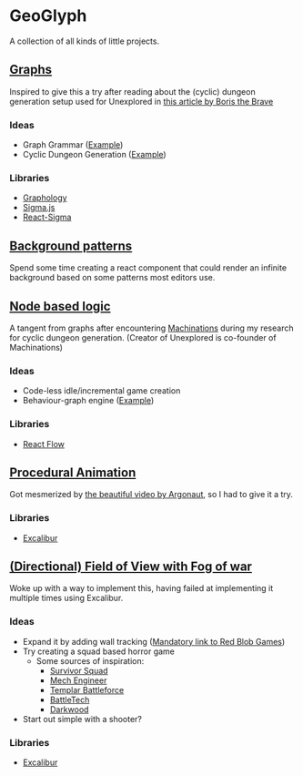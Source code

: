 # GeoGlyph
A collection of all kinds of little projects.

## [Graphs](src/IDE/pages/DisplayGraph.tsx)
Inspired to give this a try after reading about the (cyclic) dungeon generation setup used for Unexplored in [this article by Boris the Brave](https://www.boristhebrave.com/2021/04/10/dungeon-generation-in-unexplored/)

### Ideas
- Graph Grammar ([Example](https://github.com/ihh/graphgram))
- Cyclic Dungeon Generation ([Example](https://www.reddit.com/r/roguelikedev/comments/193q75x/cyclic_dungeon_generator_prototypeproofofconcept/))

### Libraries
  - [Graphology](https://graphology.github.io/)
  - [Sigma.js](https://www.sigmajs.org/)
  - [React-Sigma](https://sim51.github.io/react-sigma/)

## [Background patterns](src/IDE/components/BackgroundPattern.tsx)
Spend some time creating a react component that could render an infinite background based on some patterns most editors use.

## [Node based logic](src/IDE/pages/DisplayReactFlow.tsx)
A tangent from graphs after encountering [Machinations](https://machinations.io/docs/loot-craft) during my research for cyclic dungeon generation. (Creator of Unexplored is co-founder of Machinations)

### Ideas
- Code-less idle/incremental game creation
- Behaviour-graph engine ([Example](https://github.com/Oneirocom/behave-graph))

### Libraries
- [React Flow](https://reactflow.dev/)

## [Procedural Animation](src/IDE/pages/DisplayProceduralAnimation.tsx)
Got mesmerized by [the beautiful video by Argonaut](https://www.youtube.com/watch?v=qlfh_rv6khY), so I had to give it a try.

### Libraries
- [Excalibur](https://excaliburjs.com/)

## [(Directional) Field of View with Fog of war](src/IDE/pages/DisplayFieldOfView.tsx)
Woke up with a way to implement this, having failed at implementing it multiple times using Excalibur.

### Ideas
- Expand it by adding wall tracking ([Mandatory link to Red Blob Games](https://www.redblobgames.com/articles/visibility/))
- Try creating a squad based horror game
  - Some sources of inspiration:
    - [Survivor Squad](https://store.steampowered.com/app/258050/Survivor_Squad/)
    - [Mech Engineer](https://store.steampowered.com/app/1428520/Mech_Engineer/0)
    - [Templar Battleforce](https://store.steampowered.com/app/370020/Templar_Battleforce/)
    - [BattleTech](https://store.steampowered.com/app/637090/BATTLETECH/)
    - [Darkwood](https://store.steampowered.com/app/274520/Darkwood/)
- Start out simple with a shooter?

### Libraries
- [Excalibur](https://excaliburjs.com/)